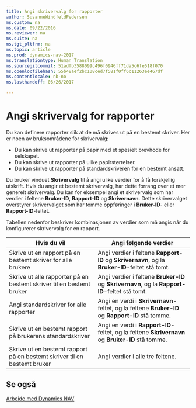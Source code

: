 ```yaml
---
title: Angi skrivervalg for rapporter
author: SusanneWindfeldPedersen
ms.custom: na
ms.date: 09/22/2016
ms.reviewer: na
ms.suite: na
ms.tgt_pltfrm: na
ms.topic: article
ms.prod: dynamics-nav-2017
ms.translationtype: Human Translation
ms.sourcegitcommit: 51adfb3588099c496f0946ff71da5c6fe518f070
ms.openlocfilehash: 55b48aef2bc108ced7f581f0ff6c11263ee467df
ms.contentlocale: nb-no
ms.lasthandoff: 06/26/2017

---
```

    
# <a name="specify-printer-selection-for-reports"></a>Angi skrivervalg for rapporter
Du kan definere rapporter slik at de må skrives ut på en bestemt skriver. Her er noen av bruksområdene for skrivervalg: 

- Du kan skrive ut rapporter på papir med et spesielt brevhode for selskapet.
- Du kan skrive ut rapporter på ulike papirstørrelser.
- Du kan skrive ut rapporter på standardskriveren for en bestemt ansatt.

Du bruker vinduet **Skrivervalg** til å angi ulike verdier for å få forskjellig utskrift. Hvis du angir et bestemt skrivervalg, har dette forrang over et mer generelt skrivervalg. Du kan for eksempel angi et skrivervalg som har verdier i feltene **Bruker-ID**, **Rapport-ID** og **Skrivernavn**. Dette skrivervalget overstyrer skrivervalget som har tomme oppføringer i **Bruker-ID**- eller **Rapport-ID**-feltet. 

Tabellen nedenfor beskriver kombinasjonen av verdier som må angis når du konfigurerer skrivervalg for en rapport.

|Hvis du vil                                                 |Angi følgende verdier                                             |
|---------------------------------------------------|---------------------------------------------------------------------|
|Skrive ut en rapport på en bestemt skriver for alle brukere |Angi verdier i feltene **Rapport-ID** og **Skrivernavn**, og la **Bruker-ID**-feltet stå tomt.|
|Skrive ut alle rapporter på en bestemt skriver til en bestemt bruker|Angi verdier i feltene **Bruker-ID** og **Skrivernavn**, og la **Rapport-ID**-feltet stå tomt.|
|Angi standardskriver for alle rapporter|Angi en verdi i **Skrivernavn**-feltet, og la feltene **Bruker-ID** og **Rapport-ID** stå tomme.|
|Skrive ut en bestemt rapport på brukerens standardskriver|Angi en verdi i **Rapport-ID**-feltet, og la feltene **Skrivernavn** og **Bruker-ID** stå tomme.|
|Skrive ut en bestemt rapport på en bestemt skriver til en bestemt bruker|Angi verdier i alle tre feltene.|

## <a name="see-also"></a>Se også
[Arbeide med Dynamics NAV](ui-work-product.md)

